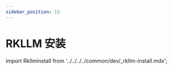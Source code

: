 ```yaml
---
sidebar_position: 13
---
```


# RKLLM 安装

import Rkllminstall from '../../../../common/dev/\_rkllm-install.mdx';

<Rkllminstall />
